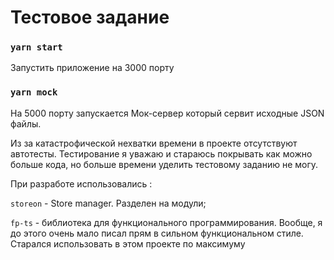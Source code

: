 # Тестовое задание 


### `yarn start`

Запустить приложение на 3000 порту

### `yarn mock`

На 5000 порту запускается Мок-сервер который сервит исходные JSON файлы. 

Из за катастрофической нехватки времени в проекте отсутствуют автотесты. Тестирование я уважаю и стараюсь покрывать как можно больше кода, но больше времени уделить тестовому заданию не могу.

При разработе использовались :

`storeon` - Store manager. Разделен на модули;

`fp-ts` - библиотека для функционального программирования. Вообще, я до этого очень мало писал прям в сильном функциональном стиле. Старался использовать в этом проекте по максимуму
